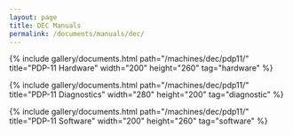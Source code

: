 ```yaml
---
layout: page
title: DEC Manuals
permalink: /documents/manuals/dec/
---
```


{% include gallery/documents.html path="/machines/dec/pdp11/" title="PDP-11 Hardware" width="200" height="260" tag="hardware" %}

{% include gallery/documents.html path="/machines/dec/pdp11/" title="PDP-11 Diagnostics" width="280" height="200" tag="diagnostic" %}

{% include gallery/documents.html path="/machines/dec/pdp11/" title="PDP-11 Software" width="200" height="260" tag="software" %}
